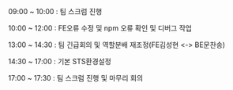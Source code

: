 09:00 ~ 10:00 : 팀 스크럼 진행

10:00 ~ 12:00 : FE오류 수정 및 npm 오류 확인 및 디버그 작업

13:00 ~ 14:30 : 팀 긴급회의 및 역할분배 재조정(FE김성현 <-> BE문찬송)

14:30 ~ 17:00 : 기본 STS환경설정 

17:00 ~ 17:30 : 팀 스크럼 진행 및 마무리 회의



